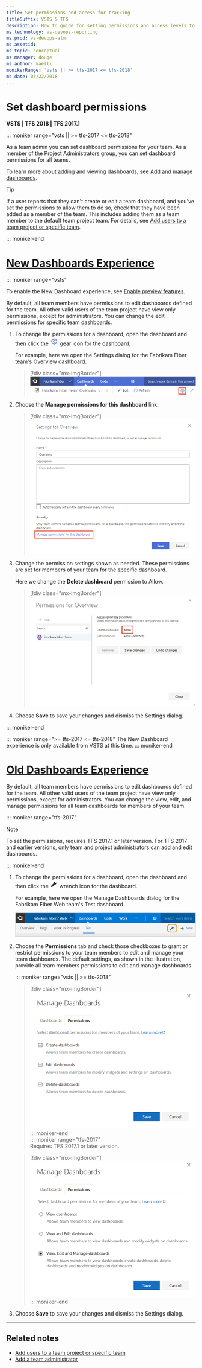 ```yaml
---
title: Set permissions and access for tracking
titleSuffix: VSTS & TFS
description: How to guide for setting permissions and access levels to support work tracking tasks (VSTS and Team Foundation Server)
ms.technology: vs-devops-reporting
ms.prod: vs-devops-alm
ms.assetid: 
ms.topic: conceptual
ms.manager: douge
ms.author: kaelli
monikerRange: 'vsts || >= tfs-2017 <= tfs-2018'
ms.date: 03/22/2018
---
```


<a id="set-permissions">  </a>
# Set dashboard permissions    

**VSTS | TFS 2018 | TFS 2017.1**

<!---

>[!NOTE]  
>**Feature availability:**  For VSTS and TFS 2017.1 and later versions, you can set dashboard permissions. 
-->

::: moniker range="vsts || >= tfs-2017 <= tfs-2018"

As a team admin you can set dashboard permissions for your team. As a member of the Project Administrators group, you can set dashboard permissions for all teams. 

To learn more about adding and viewing dashboards, see [Add and manage dashboards](dashboards.md).   

> [!TIP]    
> If a user reports that they can't create or edit a team dashboard, and you've set the permissions to allow them to do so, check that they have been added as a member of the team. This includes adding them as a team member to the default team project team. For details, see [Add users to a team project or specific team](../../security/add-users-team-project.md). 

::: moniker-end

# [New Dashboards Experience](#tab/new-query-exp) 

::: moniker range="vsts"

To enable the New Dashboard experience, see [Enable preview features](../../collaborate/preview-features.md). 

By default, all team members have permissions to edit dashboards defined for the team. All other valid users of the team project have view only permissions, except for administrators. You can change the edit permissions for specific team dashboards. 

1. To change the permissions for a dashboard, open the dashboard and then click the ![gear icon](_img/icons/gear-icon.png) gear icon for the dashboard. 

	For example, here we open the Settings dialog for the Fabrikam Fiber team's Overview dashboard. 

	> [!div class="mx-imgBorder"]  
	> ![Open the dashboards settings dialog](_img/dashboards/open-dashboard-settings-dialog.png) 
	   
2. Choose the **Manage permissions for this dashboard** link.  

	> [!div class="mx-imgBorder"]  
	> ![Open the dashboards settings dialog](_img/dashboards/dashboard-settings-dialog.png)   

3. Change the permission settings shown as needed. These permissions are set for members of your team for the specific dashboard. 
 
	Here we change the **Delete dashboard** permission to Allow.  

	> [!div class="mx-imgBorder"]  
	> ![Open the dashboards settings dialog](_img/dashboards/set-permissions-dialog.png)  

4. Choose **Save** to save your changes and dismiss the Settings dialog. 

::: moniker-end

::: moniker range=">= tfs-2017 <= tfs-2018"
The New Dashboard experience is only available from VSTS at this time. 
::: moniker-end


# [Old Dashboards Experience](#tab/old-query-exp)  

By default, all team members have permissions to edit dashboards defined for the team. All other valid users of the team project have view only permissions, except for administrators. You can change the view, edit, and manage permissions for all team dashboards for members of your team. 

::: moniker range="tfs-2017"

> [!NOTE]   
> To set the permissions, requires TFS 2017.1 or later version. For TFS 2017 and earlier versions, only team and project administrators can add and edit dashboards. 

::: moniker-end

1. To change the permissions for a dashboard, open the dashboard and then click the ![configure icon](_img/icons/configure-icon.png) wrench icon for the dashboard.

	For example, here we open the Manage Dashboards dialog for the Fabrikam Fiber Web team's Test dashboard. 

	![Open Manage dashboards dialog](_img/dashboards-configure-ts.png) 

2. Choose the **Permissions** tab and check those checkboxes to grant or restrict permissions to your team members to edit and manage your team dashboards. The default settings, as shown in the illustration, provide all team members permissions to edit and manage dashboards.  

	::: moniker range="vsts || >= tfs-2018"  
	> [!div class="mx-imgBorder"]
	> ![Manage dashboards - permissions dialog, VSTS and TFS 2018](_img/dashboards-permissions.png)   
	::: moniker-end  
	::: moniker range="tfs-2017"  
	Requires TFS 2017.1 or later version.   

	> [!div class="mx-imgBorder"]
	> ![Manage dashboards - permissions dialog, 2017.1](_img/dashboards-permissions-tfs.png) 
	::: moniker-end

3. Choose **Save** to save your changes and dismiss the Settings dialog. 

---


## Related notes

- [Add users to a team project or specific team](../../security/add-users-team-project.md)
- [Add a team administrator](../../work/scale/add-team-administrator.md)
 

<!---
or add a user or group and set permissions for them. For an overview of how to do add users or groups, see [Add users to a team project or specific team](../../security/add-users-team-project.md).
-->
